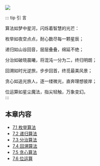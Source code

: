 ![](https://qcdn.itcharge.cn/images/20250923140522.png)

::: tip 引  言

算法如梦中星河，闪烁着智慧的光芒：

枚举如夜空点点，耐心数尽每一颗星辰；

递归如山谷回音，层层叠叠，绵延不绝；

分治如破晓晨曦，将混沌一分为二，终归明朗；

回溯如时光逆旅，步步回首，终觅最美风景；

贪心如追光旅人，逐一缕微光，直奔理想彼岸； 

位运算如星尘魔法，指尖轻触，万象变幻。  
:::

## 本章内容

- [7.1 枚举算法](https://github.com/ITCharge/AlgoNote/tree/main/docs/07_algorithm/07_01_enumeration_algorithm.md)
- [7.2 递归算法](https://github.com/ITCharge/AlgoNote/tree/main/docs/07_algorithm/07_02_recursive_algorithm.md)
- [7.3 分治算法](https://github.com/ITCharge/AlgoNote/tree/main/docs/07_algorithm/07_03_divide_and_conquer_algorithm.md)
- [7.4 回溯算法](https://github.com/ITCharge/AlgoNote/tree/main/docs/07_algorithm/07_04_backtracking_algorithm.md)
- [7.5 贪心算法](https://github.com/ITCharge/AlgoNote/tree/main/docs/07_algorithm/07_05_greedy_algorithm.md)
- [7.6 位运算](https://github.com/ITCharge/AlgoNote/tree/main/docs/07_algorithm/07_06_bit_operation.md)
